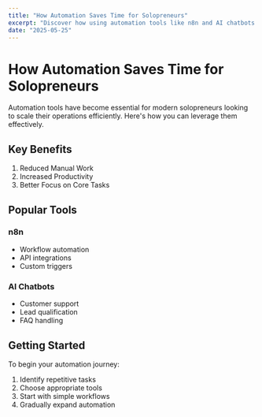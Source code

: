 ```yaml
---
title: "How Automation Saves Time for Solopreneurs"
excerpt: "Discover how using automation tools like n8n and AI chatbots can streamline your workflow."
date: "2025-05-25"
---
```


# How Automation Saves Time for Solopreneurs

Automation tools have become essential for modern solopreneurs looking to scale their operations efficiently. Here's how you can leverage them effectively.

## Key Benefits

1. Reduced Manual Work
2. Increased Productivity
3. Better Focus on Core Tasks

## Popular Tools

### n8n
- Workflow automation
- API integrations
- Custom triggers

### AI Chatbots
- Customer support
- Lead qualification
- FAQ handling

## Getting Started

To begin your automation journey:

1. Identify repetitive tasks
2. Choose appropriate tools
3. Start with simple workflows
4. Gradually expand automation